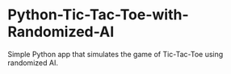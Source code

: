 # Python-Tic-Tac-Toe-with-Randomized-AI
Simple Python app that simulates the game of Tic-Tac-Toe using randomized AI.
